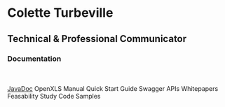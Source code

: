 
<h1>Colette Turbeville</h1>
<h2>Technical & Professional Communicator</h2>
<h3>Documentation</h3>
</BR></BR>
<a href="https://colette27.github.io/Docs/api/">JavaDoc</a>
OpenXLS Manual
Quick Start Guide
Swagger APIs
Whitepapers 
Feasability Study 
Code Samples 


